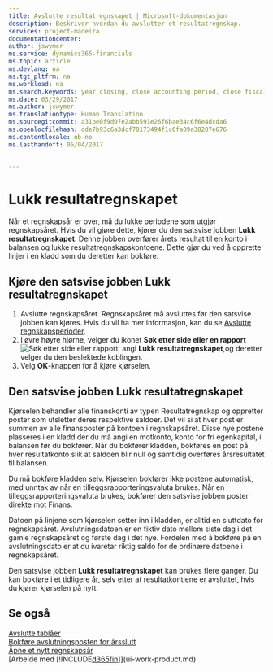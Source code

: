 ```yaml
---
title: Avslutte resultatregnskapet | Microsoft-dokumentasjon
description: Beskriver hvordan du avslutter et resultatregnskap.
services: project-madeira
documentationcenter: 
author: jswymer
ms.service: dynamics365-financials
ms.topic: article
ms.devlang: na
ms.tgt_pltfrm: na
ms.workload: na
ms.search.keywords: year closing, close accounting period, close fiscal year, bank account detailed trial balance
ms.date: 03/29/2017
ms.author: jswymer
ms.translationtype: Human Translation
ms.sourcegitcommit: a31be0f9d07e2abb591e26f6bae34c6f6e4dcda6
ms.openlocfilehash: dde7b93c6a3dcf78173494f1c6fa09a38207e676
ms.contentlocale: nb-no
ms.lasthandoff: 05/04/2017


---
```

# <a name="close-income-statement"></a>Lukk resultatregnskapet
Når et regnskapsår er over, må du lukke periodene som utgjør regnskapsåret. Hvis du vil gjøre dette, kjører du den satsvise jobben **Lukk resultatregnskapet**. Denne jobben overfører årets resultat til en konto i balansen og lukke resultatregnskapskontoene. Dette gjør du ved å opprette linjer i en kladd som du deretter kan bokføre.

## <a name="to-run-the-close-income-statement-batch-job"></a>Kjøre den satsvise jobben Lukk resultatregnskapet
1. Avslutte regnskapsåret. Regnskapsåret må avsluttes før den satsvise jobben kan kjøres. Hvis du vil ha mer informasjon, kan du se [Avslutte regnskapsperioder](year-close-account-periods.md).
2. I øvre høyre hjørne, velger du ikonet **Søk etter side eller en rapport** ![Søk etter side eller rapport](media/ui-search/search_small.png "ikonet Søk etter side eller rapport"), angi **Lukk resultatregnskapet**,og deretter velger du den beslektede koblingen.
3. Velg **OK**-knappen for å kjøre kjørselen.

## <a name="about-the-close-income-statement-batch-job"></a>Den satsvise jobben Lukk resultatregnskapet
Kjørselen behandler alle finanskonti av typen Resultatregnskap og oppretter poster som utsletter deres respektive saldoer. Det vil si at hver post er summen av alle finansposter på kontoen i regnskapsåret. Disse nye postene plasseres i en kladd der du må angi en motkonto, konto for fri egenkapital, i balansen før du bokfører. Når du bokfører kladden, bokføres en post på hver resultatkonto slik at saldoen blir null og samtidig overføres årsresultatet til balansen.

Du må bokføre kladden selv. Kjørselen bokfører ikke postene automatisk, med unntak av når en tilleggsrapporteringsvaluta brukes. Når en tilleggsrapporteringsvaluta brukes, bokfører den satsvise jobben poster direkte mot Finans.

Datoen på linjene som kjørselen setter inn i kladden, er alltid en sluttdato for regnskapsåret. Avslutningsdatoen er en fiktiv dato mellom siste dag i det gamle regnskapsåret og første dag i det nye. Fordelen med å bokføre på en avslutningsdato er at du ivaretar riktig saldo for de ordinære datoene i regnskapsåret.

Den satsvise jobben **Lukk resultatregnskapet** kan brukes flere ganger. Du kan bokføre i et tidligere år, selv etter at resultatkontiene er avsluttet, hvis du kjører kjørselen på nytt.

## <a name="see-also"></a>Se også
[Avslutte tablåer](year-close-books.md)  
[Bokføre avslutningsposten for årsslutt](year-how-post-year-end-close-entry.md)  
[Åpne et nytt regnskapsår](finance-how-open-new-fiscal-year.md)  
[Arbeide med [!INCLUDE[d365fin](includes/d365fin_md.md)]](ui-work-product.md)

